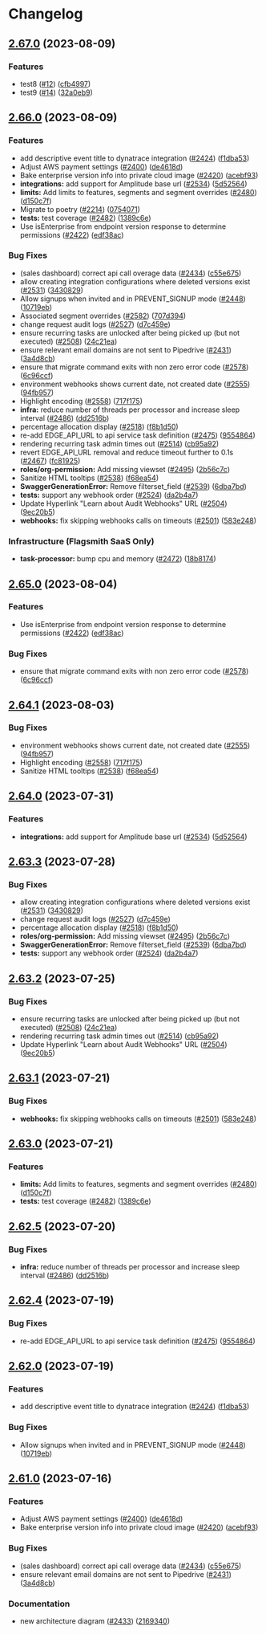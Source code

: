 # Changelog

## [2.67.0](https://github.com/dabeeeenster/flagsmith/compare/v2.66.0...v2.67.0) (2023-08-09)


### Features

* test8 ([#12](https://github.com/dabeeeenster/flagsmith/issues/12)) ([cfb4997](https://github.com/dabeeeenster/flagsmith/commit/cfb4997b5d023578e53f3b9d6f8db6fec8756057))
* test9 ([#14](https://github.com/dabeeeenster/flagsmith/issues/14)) ([32a0eb9](https://github.com/dabeeeenster/flagsmith/commit/32a0eb92dccb4fea750d3c28cb17f62d0e873478))

## [2.66.0](https://github.com/dabeeeenster/flagsmith/compare/v2.65.0...v2.66.0) (2023-08-09)


### Features

* add descriptive event title to dynatrace integration ([#2424](https://github.com/dabeeeenster/flagsmith/issues/2424)) ([f1dba53](https://github.com/dabeeeenster/flagsmith/commit/f1dba5376b4bf1d2e9115f08998c8170678a8a80))
* Adjust AWS payment settings ([#2400](https://github.com/dabeeeenster/flagsmith/issues/2400)) ([de4618d](https://github.com/dabeeeenster/flagsmith/commit/de4618d02fbdffd774e7a34047590921c4c5bf4f))
* Bake enterprise version info into private cloud image ([#2420](https://github.com/dabeeeenster/flagsmith/issues/2420)) ([acebf93](https://github.com/dabeeeenster/flagsmith/commit/acebf939d80503d1b1fd964135646d06c7d0cb04))
* **integrations:** add support for Amplitude base url ([#2534](https://github.com/dabeeeenster/flagsmith/issues/2534)) ([5d52564](https://github.com/dabeeeenster/flagsmith/commit/5d5256483dd99d05ceaf4cb08ea66191b1cbc852))
* **limits:** Add limits to features, segments and segment overrides ([#2480](https://github.com/dabeeeenster/flagsmith/issues/2480)) ([d150c7f](https://github.com/dabeeeenster/flagsmith/commit/d150c7f6c4b5e2336518b4dfba7895c61c2737a1))
* Migrate to poetry ([#2214](https://github.com/dabeeeenster/flagsmith/issues/2214)) ([0754071](https://github.com/dabeeeenster/flagsmith/commit/0754071edebaca400c0fb2db1169de0495a2c33b))
* **tests:** test coverage ([#2482](https://github.com/dabeeeenster/flagsmith/issues/2482)) ([1389c6e](https://github.com/dabeeeenster/flagsmith/commit/1389c6eb8e39920fcc962c73c71fa096b902c260))
* Use isEnterprise from endpoint version response to determine permissions ([#2422](https://github.com/dabeeeenster/flagsmith/issues/2422)) ([edf38ac](https://github.com/dabeeeenster/flagsmith/commit/edf38ac8114a7148991ee47b216fa67a5ffd5e95))


### Bug Fixes

* (sales dashboard) correct api call overage data  ([#2434](https://github.com/dabeeeenster/flagsmith/issues/2434)) ([c55e675](https://github.com/dabeeeenster/flagsmith/commit/c55e675b023567b38e9750a3a5cc6b0a1859c209))
* allow creating integration configurations where deleted versions exist ([#2531](https://github.com/dabeeeenster/flagsmith/issues/2531)) ([3430829](https://github.com/dabeeeenster/flagsmith/commit/34308293a2b3a5dfa8f4b764e847e6cd297279ed))
* Allow signups when invited and in PREVENT_SIGNUP mode ([#2448](https://github.com/dabeeeenster/flagsmith/issues/2448)) ([10719eb](https://github.com/dabeeeenster/flagsmith/commit/10719ebb89eccb7bed83e5c43055d98c14724748))
* Associated segment overrides ([#2582](https://github.com/dabeeeenster/flagsmith/issues/2582)) ([707d394](https://github.com/dabeeeenster/flagsmith/commit/707d3949a93e2041b3b25ee71a3f1693a311772f))
* change request audit logs ([#2527](https://github.com/dabeeeenster/flagsmith/issues/2527)) ([d7c459e](https://github.com/dabeeeenster/flagsmith/commit/d7c459ed4f43b57d61259692a1efb5363a4f4d41))
* ensure recurring tasks are unlocked after being picked up (but not executed) ([#2508](https://github.com/dabeeeenster/flagsmith/issues/2508)) ([24c21ea](https://github.com/dabeeeenster/flagsmith/commit/24c21ead348f5c3dc190468309459611336c4856))
* ensure relevant email domains are not sent to Pipedrive ([#2431](https://github.com/dabeeeenster/flagsmith/issues/2431)) ([3a4d8cb](https://github.com/dabeeeenster/flagsmith/commit/3a4d8cbe8889389bbd7aefd9676f8c12cedf3c52))
* ensure that migrate command exits with non zero error code ([#2578](https://github.com/dabeeeenster/flagsmith/issues/2578)) ([6c96ccf](https://github.com/dabeeeenster/flagsmith/commit/6c96ccfbb70e559b3b525e683563217f85fd406d))
* environment webhooks shows current date, not created date ([#2555](https://github.com/dabeeeenster/flagsmith/issues/2555)) ([94fb957](https://github.com/dabeeeenster/flagsmith/commit/94fb957e2beafaa2e303e63d0e9fc954e37daf85))
* Highlight encoding ([#2558](https://github.com/dabeeeenster/flagsmith/issues/2558)) ([717f175](https://github.com/dabeeeenster/flagsmith/commit/717f17579eb08d403439b51b932692eb8a118b90))
* **infra:** reduce number of threads per processor and increase sleep interval ([#2486](https://github.com/dabeeeenster/flagsmith/issues/2486)) ([dd2516b](https://github.com/dabeeeenster/flagsmith/commit/dd2516b222785dbc62003c9d054716f1c7d32e44))
* percentage allocation display ([#2518](https://github.com/dabeeeenster/flagsmith/issues/2518)) ([f8b1d50](https://github.com/dabeeeenster/flagsmith/commit/f8b1d50a62ec08bb1df8b00b9ba1edcc1b91aeb5))
* re-add EDGE_API_URL to api service task definition ([#2475](https://github.com/dabeeeenster/flagsmith/issues/2475)) ([9554864](https://github.com/dabeeeenster/flagsmith/commit/95548642edb40b5ec2fffdb6c1dcdab82a083181))
* rendering recurring task admin times out ([#2514](https://github.com/dabeeeenster/flagsmith/issues/2514)) ([cb95a92](https://github.com/dabeeeenster/flagsmith/commit/cb95a925cc8907a8f37f76f48a840261c467372d))
* revert EDGE_API_URL removal and reduce timeout further to 0.1s ([#2467](https://github.com/dabeeeenster/flagsmith/issues/2467)) ([fc81925](https://github.com/dabeeeenster/flagsmith/commit/fc819257bbe41d15f208376ed451045b26015a41))
* **roles/org-permission:** Add missing viewset ([#2495](https://github.com/dabeeeenster/flagsmith/issues/2495)) ([2b56c7c](https://github.com/dabeeeenster/flagsmith/commit/2b56c7cc52631686f8b28e9cdb03c7203ec6abdb))
* Sanitize HTML tooltips ([#2538](https://github.com/dabeeeenster/flagsmith/issues/2538)) ([f68ea54](https://github.com/dabeeeenster/flagsmith/commit/f68ea5426a0fe704276725b29c5d1b4fad9aeb35))
* **SwaggerGenerationError:** Remove filterset_field ([#2539](https://github.com/dabeeeenster/flagsmith/issues/2539)) ([6dba7bd](https://github.com/dabeeeenster/flagsmith/commit/6dba7bdd0563a4916d9185555512d21e6d77643c))
* **tests:** support any webhook order ([#2524](https://github.com/dabeeeenster/flagsmith/issues/2524)) ([da2b4a7](https://github.com/dabeeeenster/flagsmith/commit/da2b4a7128a7b40605eed04774a703839777a841))
* Update Hyperlink "Learn about Audit Webhooks" URL ([#2504](https://github.com/dabeeeenster/flagsmith/issues/2504)) ([9ec20b5](https://github.com/dabeeeenster/flagsmith/commit/9ec20b5214b95a9bfe481ac42511d1ff8fa1b3ea))
* **webhooks:** fix skipping webhooks calls on timeouts ([#2501](https://github.com/dabeeeenster/flagsmith/issues/2501)) ([583e248](https://github.com/dabeeeenster/flagsmith/commit/583e248cda58341b02ceeb5b75945550963a6dba))


### Infrastructure (Flagsmith SaaS Only)

* **task-processor:** bump cpu and memory ([#2472](https://github.com/dabeeeenster/flagsmith/issues/2472)) ([18b8174](https://github.com/dabeeeenster/flagsmith/commit/18b81744704af1c662b2e9bc9421def66ee56da2))

## [2.65.0](https://github.com/Flagsmith/flagsmith/compare/v2.64.1...v2.65.0) (2023-08-04)


### Features

* Use isEnterprise from endpoint version response to determine permissions ([#2422](https://github.com/Flagsmith/flagsmith/issues/2422)) ([edf38ac](https://github.com/Flagsmith/flagsmith/commit/edf38ac8114a7148991ee47b216fa67a5ffd5e95))


### Bug Fixes

* ensure that migrate command exits with non zero error code ([#2578](https://github.com/Flagsmith/flagsmith/issues/2578)) ([6c96ccf](https://github.com/Flagsmith/flagsmith/commit/6c96ccfbb70e559b3b525e683563217f85fd406d))

## [2.64.1](https://github.com/Flagsmith/flagsmith/compare/v2.64.0...v2.64.1) (2023-08-03)


### Bug Fixes

* environment webhooks shows current date, not created date ([#2555](https://github.com/Flagsmith/flagsmith/issues/2555)) ([94fb957](https://github.com/Flagsmith/flagsmith/commit/94fb957e2beafaa2e303e63d0e9fc954e37daf85))
* Highlight encoding ([#2558](https://github.com/Flagsmith/flagsmith/issues/2558)) ([717f175](https://github.com/Flagsmith/flagsmith/commit/717f17579eb08d403439b51b932692eb8a118b90))
* Sanitize HTML tooltips ([#2538](https://github.com/Flagsmith/flagsmith/issues/2538)) ([f68ea54](https://github.com/Flagsmith/flagsmith/commit/f68ea5426a0fe704276725b29c5d1b4fad9aeb35))

## [2.64.0](https://github.com/Flagsmith/flagsmith/compare/v2.63.3...v2.64.0) (2023-07-31)


### Features

* **integrations:** add support for Amplitude base url ([#2534](https://github.com/Flagsmith/flagsmith/issues/2534)) ([5d52564](https://github.com/Flagsmith/flagsmith/commit/5d5256483dd99d05ceaf4cb08ea66191b1cbc852))

## [2.63.3](https://github.com/Flagsmith/flagsmith/compare/v2.63.2...v2.63.3) (2023-07-28)


### Bug Fixes

* allow creating integration configurations where deleted versions exist ([#2531](https://github.com/Flagsmith/flagsmith/issues/2531)) ([3430829](https://github.com/Flagsmith/flagsmith/commit/34308293a2b3a5dfa8f4b764e847e6cd297279ed))
* change request audit logs ([#2527](https://github.com/Flagsmith/flagsmith/issues/2527)) ([d7c459e](https://github.com/Flagsmith/flagsmith/commit/d7c459ed4f43b57d61259692a1efb5363a4f4d41))
* percentage allocation display ([#2518](https://github.com/Flagsmith/flagsmith/issues/2518)) ([f8b1d50](https://github.com/Flagsmith/flagsmith/commit/f8b1d50a62ec08bb1df8b00b9ba1edcc1b91aeb5))
* **roles/org-permission:** Add missing viewset ([#2495](https://github.com/Flagsmith/flagsmith/issues/2495)) ([2b56c7c](https://github.com/Flagsmith/flagsmith/commit/2b56c7cc52631686f8b28e9cdb03c7203ec6abdb))
* **SwaggerGenerationError:** Remove filterset_field ([#2539](https://github.com/Flagsmith/flagsmith/issues/2539)) ([6dba7bd](https://github.com/Flagsmith/flagsmith/commit/6dba7bdd0563a4916d9185555512d21e6d77643c))
* **tests:** support any webhook order ([#2524](https://github.com/Flagsmith/flagsmith/issues/2524)) ([da2b4a7](https://github.com/Flagsmith/flagsmith/commit/da2b4a7128a7b40605eed04774a703839777a841))

## [2.63.2](https://github.com/Flagsmith/flagsmith/compare/v2.63.1...v2.63.2) (2023-07-25)


### Bug Fixes

* ensure recurring tasks are unlocked after being picked up (but not executed) ([#2508](https://github.com/Flagsmith/flagsmith/issues/2508)) ([24c21ea](https://github.com/Flagsmith/flagsmith/commit/24c21ead348f5c3dc190468309459611336c4856))
* rendering recurring task admin times out ([#2514](https://github.com/Flagsmith/flagsmith/issues/2514)) ([cb95a92](https://github.com/Flagsmith/flagsmith/commit/cb95a925cc8907a8f37f76f48a840261c467372d))
* Update Hyperlink "Learn about Audit Webhooks" URL ([#2504](https://github.com/Flagsmith/flagsmith/issues/2504)) ([9ec20b5](https://github.com/Flagsmith/flagsmith/commit/9ec20b5214b95a9bfe481ac42511d1ff8fa1b3ea))

## [2.63.1](https://github.com/Flagsmith/flagsmith/compare/v2.63.0...v2.63.1) (2023-07-21)


### Bug Fixes

* **webhooks:** fix skipping webhooks calls on timeouts ([#2501](https://github.com/Flagsmith/flagsmith/issues/2501)) ([583e248](https://github.com/Flagsmith/flagsmith/commit/583e248cda58341b02ceeb5b75945550963a6dba))

## [2.63.0](https://github.com/Flagsmith/flagsmith/compare/v2.62.5...v2.63.0) (2023-07-21)


### Features

* **limits:** Add limits to features, segments and segment overrides ([#2480](https://github.com/Flagsmith/flagsmith/issues/2480)) ([d150c7f](https://github.com/Flagsmith/flagsmith/commit/d150c7f6c4b5e2336518b4dfba7895c61c2737a1))
* **tests:** test coverage ([#2482](https://github.com/Flagsmith/flagsmith/issues/2482)) ([1389c6e](https://github.com/Flagsmith/flagsmith/commit/1389c6eb8e39920fcc962c73c71fa096b902c260))

## [2.62.5](https://github.com/Flagsmith/flagsmith/compare/v2.62.4...v2.62.5) (2023-07-20)


### Bug Fixes

* **infra:** reduce number of threads per processor and increase sleep interval ([#2486](https://github.com/Flagsmith/flagsmith/issues/2486)) ([dd2516b](https://github.com/Flagsmith/flagsmith/commit/dd2516b222785dbc62003c9d054716f1c7d32e44))

## [2.62.4](https://github.com/Flagsmith/flagsmith/compare/v2.62.3...v2.62.4) (2023-07-19)


### Bug Fixes

* re-add EDGE_API_URL to api service task definition ([#2475](https://github.com/Flagsmith/flagsmith/issues/2475)) ([9554864](https://github.com/Flagsmith/flagsmith/commit/95548642edb40b5ec2fffdb6c1dcdab82a083181))

## [2.62.0](https://github.com/Flagsmith/flagsmith/compare/v2.61.0...v2.62.0) (2023-07-19)


### Features

* add descriptive event title to dynatrace integration ([#2424](https://github.com/Flagsmith/flagsmith/issues/2424)) ([f1dba53](https://github.com/Flagsmith/flagsmith/commit/f1dba5376b4bf1d2e9115f08998c8170678a8a80))


### Bug Fixes

* Allow signups when invited and in PREVENT_SIGNUP mode ([#2448](https://github.com/Flagsmith/flagsmith/issues/2448)) ([10719eb](https://github.com/Flagsmith/flagsmith/commit/10719ebb89eccb7bed83e5c43055d98c14724748))

## [2.61.0](https://github.com/Flagsmith/flagsmith/compare/v2.60.0...v2.61.0) (2023-07-16)


### Features

* Adjust AWS payment settings ([#2400](https://github.com/Flagsmith/flagsmith/issues/2400)) ([de4618d](https://github.com/Flagsmith/flagsmith/commit/de4618d02fbdffd774e7a34047590921c4c5bf4f))
* Bake enterprise version info into private cloud image ([#2420](https://github.com/Flagsmith/flagsmith/issues/2420)) ([acebf93](https://github.com/Flagsmith/flagsmith/commit/acebf939d80503d1b1fd964135646d06c7d0cb04))


### Bug Fixes

* (sales dashboard) correct api call overage data  ([#2434](https://github.com/Flagsmith/flagsmith/issues/2434)) ([c55e675](https://github.com/Flagsmith/flagsmith/commit/c55e675b023567b38e9750a3a5cc6b0a1859c209))
* ensure relevant email domains are not sent to Pipedrive ([#2431](https://github.com/Flagsmith/flagsmith/issues/2431)) ([3a4d8cb](https://github.com/Flagsmith/flagsmith/commit/3a4d8cbe8889389bbd7aefd9676f8c12cedf3c52))


### Documentation

* new architecture diagram ([#2433](https://github.com/Flagsmith/flagsmith/issues/2433)) ([2169340](https://github.com/Flagsmith/flagsmith/commit/21693404229f6705379be093c5a946f7bdcdda5f))

